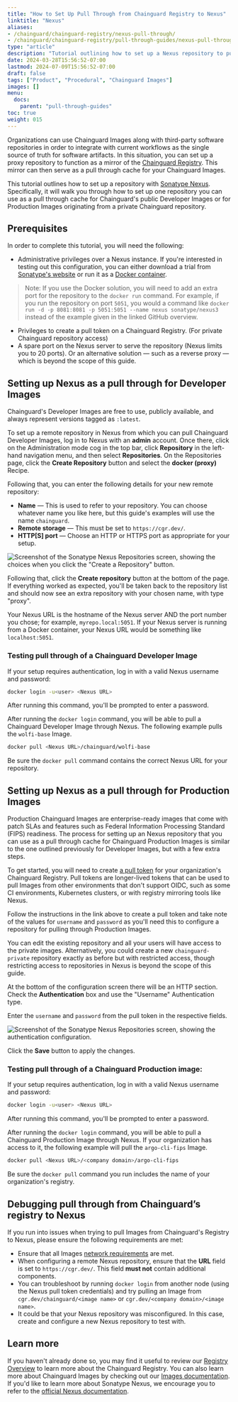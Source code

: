 ```yaml
---
title: "How to Set Up Pull Through from Chainguard Registry to Nexus"
linktitle: "Nexus"
aliases: 
- /chainguard/chainguard-registry/nexus-pull-through/
- /chainguard/chainguard-registry/pull-through-guides/nexus-pull-through/
type: "article"
description: "Tutorial outlining how to set up a Nexus repository to pull Images through from the Chainguard Registry."
date: 2024-03-28T15:56:52-07:00
lastmod: 2024-07-09T15:56:52-07:00
draft: false
tags: ["Product", "Procedural", "Chainguard Images"]
images: []
menu:
  docs:
    parent: "pull-through-guides"
toc: true
weight: 015
---
```


Organizations can use Chainguard Images along with third-party software repositories in order to integrate with current workflows as the single source of truth for software artifacts. In this situation, you can set up a proxy repository to function as a mirror of the [Chainguard Registry](/chainguard/chainguard-registry/overview/). This mirror can then serve as a pull through cache for your Chainguard Images.

This tutorial outlines how to set up a repository with [Sonatype Nexus](https://www.sonatype.com/products/sonatype-nexus-repository). Specifically, it will walk you through how to set up one repository you can use as a pull through cache for Chainguard's public Developer Images or for Production Images originating from a private Chainguard repository.


## Prerequisites

In order to complete this tutorial, you will need the following:

* Administrative privileges over a Nexus instance. If you're interested in testing out this configuration, you can either download a trial from [Sonatype's website](https://www.sonatype.com/products/sonatype-nexus-oss-download) or run it as a [Docker container](https://github.com/sonatype/docker-nexus3).

> Note: If you use the Docker solution, you will need to add an extra port for the repository to the `docker run` command. For example, if you run the repository on port `5051`, you would a command like `docker run -d -p 8081:8081 -p 5051:5051 --name nexus sonatype/nexus3` instead of the example given in the linked GitHub overview.

* Privileges to create a pull token on a Chainguard Registry. (For private Chainguard repository access)
* A spare port on the Nexus server to serve the repository (Nexus limits you to 20 ports). Or an alternative solution — such as a reverse proxy — which is beyond the scope of this guide.


## Setting up Nexus as a pull through for Developer Images

Chainguard's Developer Images are free to use, publicly available, and always represent versions tagged as `:latest`.

To set up a remote repository in Nexus from which you can pull Chainguard Developer Images, log in to Nexus with an **admin** account. Once there, click on the Administration mode cog in the top bar, click **Repository** in the left-hand navigation menu, and then select **Repositories**. On the Repositories page, click the **Create Repository** button and select the **docker (proxy)** Recipe.

Following that, you can enter the following details for your new remote repository:

* **Name** — This is used to refer to your repository. You can choose whatever name you like here, but this guide's examples will use the name `chainguard`.
* **Remote storage** — This must be set to `https://cgr.dev/`.
* **HTTP[S] port** — Choose an HTTP or HTTPS port as appropriate for your setup.

![Screenshot of the Sonatype Nexus Repositories screen, showing the choices when you click the "Create a Repository" button.](nexus-1.png)

Following that, click the **Create repository** button at the bottom of the page. If everything worked as expected, you'll be taken back to the repository list and should now see an extra repository with your chosen name, with type "proxy".

Your Nexus URL is the hostname of the Nexus server AND the port number you chose; for example, `myrepo.local:5051`. If your Nexus server is running from a Docker container, your Nexus URL would be something like `localhost:5051`.  

### Testing pull through of a Chainguard Developer Image

If your setup requires authentication, log in with a valid Nexus username and password:

```sh
docker login -u<user> <Nexus URL>
```

After running this command, you'll be prompted to enter a password.

After running the `docker login` command, you will be able to pull a Chainguard Developer Image through Nexus. The following example pulls the `wolfi-base` Image.

```sh
docker pull <Nexus URL>/chainguard/wolfi-base
```

Be sure the `docker pull` command contains the correct Nexus URL for your repository. 

## Setting up Nexus as a pull through for Production Images

Production Chainguard Images are enterprise-ready images that come with patch SLAs and features such as Federal Information Processing Standard (FIPS) readiness. The process for setting up an Nexus repository that you can use as a pull through cache for Chainguard Production Images is similar to the one outlined previously for Developer Images, but with a few extra steps.

To get started, you will need to create [a pull token](/chainguard/chainguard-registry/authenticating/#authenticating-with-a-pull-token) for your organization's Chainguard Registry. Pull tokens are longer-lived tokens that can be used to pull Images from other environments that don't support OIDC, such as some CI environments, Kubernetes clusters, or with registry mirroring tools like Nexus.

Follow the instructions in the link above to create a pull token and take note of the values for `username` and `password` as you'll need this to configure a repository for pulling through Production Images.

You can edit the existing repository and all your users will have access to the private images. Alternatively, you could create a new `chainguard-private` repository exactly as before but with restricted access, though restricting access to repositories in Nexus is beyond the scope of this guide.

At the bottom of the configuration screen there will be an HTTP section. Check the **Authentication** box and use the "Username" Authentication type.

Enter the `username` and `password` from the pull token in the respective fields. 

![Screenshot of the Sonatype Nexus Repositories screen, showing the authentication configuration.](nexus-2.png)

Click the **Save** button to apply the changes.


### Testing pull through of a Chainguard Production image: 

If your setup requires authentication, log in with a valid Nexus username and password:

```sh
docker login -u<user> <Nexus URL>
```

After running this command, you'll be prompted to enter a password.

After running the `docker login` command, you will be able to pull a Chainguard Production Image through Nexus. If your organization has access to it, the following example will pull the `argo-cli-fips` Image.

```sh
docker pull <Nexus URL>/<company domain>/argo-cli-fips
```

Be sure the `docker pull` command you run includes the name of your organization's registry.


## Debugging pull through from Chainguard’s registry to Nexus

If you run into issues when trying to pull Images from Chainguard's Registry to Nexus, please ensure the following requirements are met:

* Ensure that all Images [network requirements](https://edu.chainguard.dev/chainguard/administration/network-requirements/) are met.
* When configuring a remote Nexus repository, ensure that the **URL** field is set to `https://cgr.dev/`. This field **must not** contain additional components. 
* You can troubleshoot by running `docker login` from another node (using the Nexus pull token credentials) and try pulling an Image from `cgr.dev/chainguard/<image name>` or `cgr.dev/<company domain>/<image name>`.
* It could be that your Nexus repository was misconfigured. In this case, create and configure a new Nexus repository to test with.


## Learn more

If you haven't already done so, you may find it useful to review our [Registry Overview](/chainguard/chainguard-registry/overview/) to learn more about the Chainguard Registry. You can also learn more about Chainguard Images by checking out our [Images documentation](/chainguard/chainguard-images/overview/). If you'd like to learn more about Sonatype Nexus, we encourage you to refer to the [official Nexus documentation](https://help.sonatype.com/en/sonatype-nexus-repository.html).